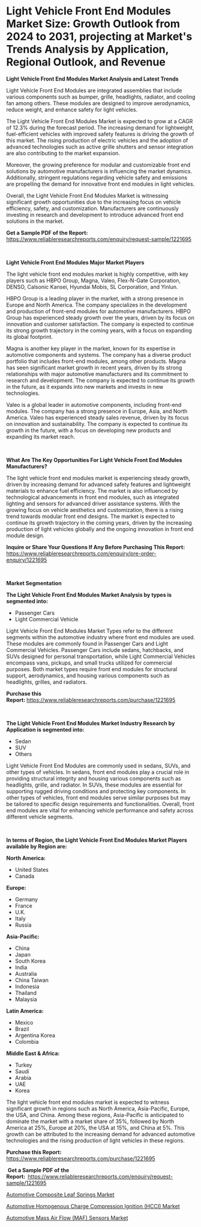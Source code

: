 <p><h1>Light Vehicle Front End Modules Market Size: Growth Outlook from 2024 to 2031, projecting at Market's Trends Analysis by Application, Regional Outlook, and Revenue</h1></p><p><strong>Light Vehicle Front End Modules Market Analysis and Latest Trends</strong></p>
<p><p>Light Vehicle Front End Modules are integrated assemblies that include various components such as bumper, grille, headlights, radiator, and cooling fan among others. These modules are designed to improve aerodynamics, reduce weight, and enhance safety for light vehicles.</p><p>The Light Vehicle Front End Modules Market is expected to grow at a CAGR of 12.3% during the forecast period. The increasing demand for lightweight, fuel-efficient vehicles with improved safety features is driving the growth of this market. The rising production of electric vehicles and the adoption of advanced technologies such as active grille shutters and sensor integration are also contributing to the market expansion.</p><p>Moreover, the growing preference for modular and customizable front end solutions by automotive manufacturers is influencing the market dynamics. Additionally, stringent regulations regarding vehicle safety and emissions are propelling the demand for innovative front end modules in light vehicles.</p><p>Overall, the Light Vehicle Front End Modules Market is witnessing significant growth opportunities due to the increasing focus on vehicle efficiency, safety, and customization. Manufacturers are continuously investing in research and development to introduce advanced front end solutions in the market.</p></p>
<p><strong>Get a Sample PDF of the Report:&nbsp;</strong> <a href="https://www.reliableresearchreports.com/enquiry/request-sample/1221695">https://www.reliableresearchreports.com/enquiry/request-sample/1221695</a></p>
<p>&nbsp;</p>
<p><strong>Light Vehicle Front End Modules Major Market Players</strong></p>
<p><p>The light vehicle front end modules market is highly competitive, with key players such as HBPO Group, Magna, Valeo, Flex-N-Gate Corporation, DENSO, Calsonic Kansei, Hyundai Mobis, SL Corporation, and Yinlun.</p><p>HBPO Group is a leading player in the market, with a strong presence in Europe and North America. The company specializes in the development and production of front-end modules for automotive manufacturers. HBPO Group has experienced steady growth over the years, driven by its focus on innovation and customer satisfaction. The company is expected to continue its strong growth trajectory in the coming years, with a focus on expanding its global footprint.</p><p>Magna is another key player in the market, known for its expertise in automotive components and systems. The company has a diverse product portfolio that includes front-end modules, among other products. Magna has seen significant market growth in recent years, driven by its strong relationships with major automotive manufacturers and its commitment to research and development. The company is expected to continue its growth in the future, as it expands into new markets and invests in new technologies.</p><p>Valeo is a global leader in automotive components, including front-end modules. The company has a strong presence in Europe, Asia, and North America. Valeo has experienced steady sales revenue, driven by its focus on innovation and sustainability. The company is expected to continue its growth in the future, with a focus on developing new products and expanding its market reach.</p></p>
<p>&nbsp;</p>
<p><strong>What Are The Key Opportunities For Light Vehicle Front End Modules Manufacturers?</strong></p>
<p><p>The light vehicle front end modules market is experiencing steady growth, driven by increasing demand for advanced safety features and lightweight materials to enhance fuel efficiency. The market is also influenced by technological advancements in front end modules, such as integrated lighting and sensors for advanced driver assistance systems. With the growing focus on vehicle aesthetics and customization, there is a rising trend towards modular front end designs. The market is expected to continue its growth trajectory in the coming years, driven by the increasing production of light vehicles globally and the ongoing innovation in front end module design.</p></p>
<p><strong>Inquire or Share Your Questions If Any Before Purchasing This Report:</strong> <a href="https://www.reliableresearchreports.com/enquiry/pre-order-enquiry/1221695">https://www.reliableresearchreports.com/enquiry/pre-order-enquiry/1221695</a></p>
<p>&nbsp;</p>
<p><strong>Market Segmentation</strong></p>
<p><strong>The Light Vehicle Front End Modules Market Analysis by types is segmented into:</strong></p>
<p><ul><li>Passenger Cars</li><li>Light Commercial Vehicle</li></ul></p>
<p><p>Light Vehicle Front End Modules Market Types refer to the different segments within the automotive industry where front end modules are used. These modules are commonly found in Passenger Cars and Light Commercial Vehicles. Passenger Cars include sedans, hatchbacks, and SUVs designed for personal transportation, while Light Commercial Vehicles encompass vans, pickups, and small trucks utilized for commercial purposes. Both market types require front end modules for structural support, aerodynamics, and housing various components such as headlights, grilles, and radiators.</p></p>
<p><strong>Purchase this Report:&nbsp;</strong><a href="https://www.reliableresearchreports.com/purchase/1221695">https://www.reliableresearchreports.com/purchase/1221695</a></p>
<p>&nbsp;</p>
<p><strong>The Light Vehicle Front End Modules Market Industry Research by Application is segmented into:</strong></p>
<p><ul><li>Sedan</li><li>SUV</li><li>Others</li></ul></p>
<p><p>Light Vehicle Front End Modules are commonly used in sedans, SUVs, and other types of vehicles. In sedans, front end modules play a crucial role in providing structural integrity and housing various components such as headlights, grille, and radiator. In SUVs, these modules are essential for supporting rugged driving conditions and protecting key components. In other types of vehicles, front end modules serve similar purposes but may be tailored to specific design requirements and functionalities. Overall, front end modules are vital for enhancing vehicle performance and safety across different vehicle segments.</p></p>
<p>&nbsp;</p>
<p><strong>In terms of Region, the Light Vehicle Front End Modules Market Players available by Region are:</strong></p>
<p>
    <p> <strong> North America: </strong>
        <ul>
            <li>United States</li>
            <li>Canada</li>
        </ul>
        </p> 
    <p> <strong> Europe: </strong>
        <ul>
            <li>Germany</li>
            <li>France</li>
            <li>U.K.</li>
            <li>Italy</li>
            <li>Russia</li>
        </ul>
        </p> 
    <p> <strong> Asia-Pacific: </strong>
        <ul>
            <li>China</li>
            <li>Japan</li>
            <li>South Korea</li>
            <li>India</li>
            <li>Australia</li>
            <li>China Taiwan</li>
            <li>Indonesia</li>
            <li>Thailand</li>
            <li>Malaysia</li>
        </ul>
        </p> 
    <p> <strong> Latin America: </strong>
        <ul>
            <li>Mexico</li>
            <li>Brazil</li>
            <li>Argentina Korea</li>
            <li>Colombia</li>
        </ul>
        </p> 
    <p> <strong> Middle East & Africa: </strong>
        <ul>
            <li>Turkey</li>
            <li>Saudi</li>
            <li>Arabia</li>
            <li>UAE</li>
            <li>Korea</li>
        </ul>
    </p>
    </p>
<p><p>The light vehicle front end modules market is expected to witness significant growth in regions such as North America, Asia-Pacific, Europe, the USA, and China. Among these regions, Asia-Pacific is anticipated to dominate the market with a market share of 35%, followed by North America at 25%, Europe at 20%, the USA at 15%, and China at 5%. This growth can be attributed to the increasing demand for advanced automotive technologies and the rising production of light vehicles in these regions.</p></p>
<p><strong>Purchase this Report: </strong><a href="https://www.reliableresearchreports.com/purchase/1221695">https://www.reliableresearchreports.com/purchase/1221695</a></p>
<p>&nbsp;<strong>Get a Sample PDF of the Report:&nbsp;&nbsp;</strong><a href="https://www.reliableresearchreports.com/enquiry/request-sample/1221695">https://www.reliableresearchreports.com/enquiry/request-sample/1221695</a></p>
<p><strong></strong></p>
<p><p><a href="https://github.com/johnbach50/Market-Research-Report-List-2/blob/main/automotive-composite-leaf-springs-market.md">Automotive Composite Leaf Springs Market</a></p><p><a href="https://github.com/wusalecollins540tpqoz/Market-Research-Report-List-1/blob/main/automotive-homogenous-charge-compression-ignition-hcci-market.md">Automotive Homogenous Charge Compression Ignition (HCCI) Market</a></p><p><a href="https://github.com/pjcfca/Market-Research-Report-List-1/blob/main/automotive-mass-air-flow-maf-sensors-market.md">Automotive Mass Air Flow (MAF) Sensors Market</a></p></p>